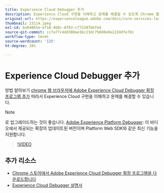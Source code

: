 ```yaml
---
title: Experience Cloud Debugger 추가
description: Experience Cloud 구현을 이해하고 문제를 해결할 수 있도록 Chrome 웹 브라우저에 Adobe Experience Cloud Debugger 확장을 추가하는 방법을 알아봅니다.
original-url: https://experienceleague.adobe.com/docs/core-services-learn/tutorials/debugger/add-the-extension.html
thumbnail: 23114.jpeg
exl-id: ba94065e-ef18-4b8c-8f83-c772287bbfe4
source-git-commit: cc7a77c4dd380ae1bc23dc75608e8e2224dfe78c
workflow-type: tm+mt
source-wordcount: '125'
ht-degree: 16%

---
```


# Experience Cloud Debugger 추가

방법 알아보기 [chrome 웹 브라우저에 Adobe Experience Cloud Debugger 확장 프로그램 추가](https://chrome.google.com/webstore/detail/adobe-experience-cloud-de/ocdmogmohccmeicdhlhhgepeaijenapj) 따라서 Experience Cloud 구현을 이해하고 문제를 해결할 수 있습니다.

>[!NOTE]
>
>로 업그레이드하는 것이 좋습니다. [Adobe Experience Platform Debugger](../overview.md): 이 비디오에서 제공되는 확장의 업데이트된 버전이며 Platform Web SDK와 같은 최신 기능을 지원합니다.

>[!VIDEO](https://video.tv.adobe.com/v/23114/?quality=12)

## 추가 리소스

* [Chrome 스토어에서 Adobe Experience Cloud Debugger 확장 프로그램을 다운로드합니다](https://chrome.google.com/webstore/detail/adobe-experience-cloud-de/ocdmogmohccmeicdhlhhgepeaijenapj)
* [Experience Cloud Debugger 설명서](https://experienceleague.adobe.com/docs/debugger/using/experience-cloud-debugger.html)
